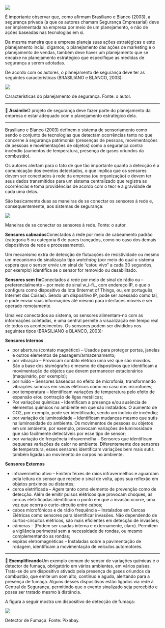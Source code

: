 [![](https://ampli-images.s3.amazonaws.com/production/518ab67b-e968-480f-ab11-7325d91f4c4f/original)](https://ampli-images.s3.amazonaws.com/production/518ab67b-e968-480f-ab11-7325d91f4c4f/original)

É importante observar que, como afirmam Brasiliano e Blanco (2003), a segurança privada (a que os autores chamam Segurança Empresarial) deve ser implementada na empresa por meio de um planejamento, e não de ações baseadas nas tecnologias em si.

Da mesma maneira que a empresa planeja suas ações estratégicas e este planejamento inclui, digamos, o planejamento das ações de marketing e o planejamento de vendas, também deve haver um planejamento que se encaixe no planejamento estratégico que especifique as medidas de segurança a serem adotadas.

De acordo com os autores, o planejamento de segurança deve ter as seguintes características (BRASILIANO e BLANCO, 2003):

[![](https://ampli-images.s3.amazonaws.com/production/1851b16b-e10c-417d-be40-173368f81c3c/original)](https://ampli-images.s3.amazonaws.com/production/1851b16b-e10c-417d-be40-173368f81c3c/original)

Características do planejamento de segurança. Fonte: o autor.

______

**🔁** **Assimile**O projeto de segurança deve fazer parte do planejamento da empresa e estar adequado com o planejamento estratégico dela.

______

Brasiliano e Blanco (2003) definem o sistema de sensoriamento como sendo o conjunto de tecnologias que detectam ocorrências tanto no que concerne à segurança patrimonial (presenças de pessoas, movimentações de pessoas e movimentações de objetos) como a segurança contra incêndio (aumentos de temperatura, presença de gases oriundos da combustão).

Os autores alertam para o fato de que tão importante quanto a detecção é a comunicação dos eventos detectados, o que implica que os sensores devem ser conectados à rede da empresa (ou organização) e devem ter seus dados transmitidos para um sistema centralizado que registra as ocorrências e toma providências de acordo com o teor e a gravidade de cada uma delas.

São basicamente duas as maneiras de se conectar os sensores à rede e, consequentemente, aos sistemas de segurança:

[![](https://ampli-images.s3.amazonaws.com/production/a8899b19-0325-4da2-b583-ce8eb6d1a73d/original)](https://ampli-images.s3.amazonaws.com/production/a8899b19-0325-4da2-b583-ce8eb6d1a73d/original)

Maneiras de se conectar os sensores à rede. Fonte: o autor.

**Sensores cabeados**Conectados à rede por meio de cabeamento padrão (categoria 5 ou categoria 6 de pares trançados, como no caso dos demais dispositivos de rede e processamento).

Um mecanismo extra de detecção de flutuações de resistividade ou mesmo um mecanismo de sinalização tipo _watchdog_ (por meio do qual o sistema espera que o sensor envie um sinal de “estou vivo” a cada 30 segundos, por exemplo) identifica se o sensor for removido ou desabilitado.

**Sensores sem fio**Conectados à rede por meio de sinal de rádio ou – preferencialmente – por meio de sinal w_i-fi_, com endereço IP, o que o configura como dispositivo da Iota (Internet of Things, ou, em português, Internet das Coisas). Sendo um dispositivo IP, pode ser acessado como tal, e pode enviar suas informações até mesmo para interfaces móveis e ser operado remotamente.

Uma vez conectados ao sistema, os sensores alimentam-no com as informações coletadas, e uma central permite a visualização em tempo real de todos os acontecimentos. Os sensores podem ser divididos nos seguintes tipos (BRASILIANO e BLANCO, 2003):

**Sensores Internos**

- por abertura (contato magnético) – Usados para proteger portas, janelas e outros elementos de passagem/armazenamento;
- por vibração – Provocam contato elétrico uma vez que são movidos. São a base dos sismógrafos e mesmo de dispositivos que identificam a movimentação de objetos que devem permanecer estacionários (maquinário, por exemplo);
- por ruído – Sensores baseados no efeito de microfonia, transformando vibrações sonoras em sinais elétricos como no caso dos microfones;
- por temperatura – Identificam variações de temperatura pelo efeito de expansão e/ou contração de ligas metálicas;
- Por variações químicas – Identificam a presença e/ou ausência de elementos químicos no ambiente em que são instalados. O aumento de CO2, por exemplo, pode ser identificado, sendo um indício de incêndio;
- por variação de luminosidade – Identificam mudanças mesmo que sutis na luminosidade do ambiente. Os movimentos de pessoas ou objetos em um ambiente, por exemplo, provocam variações de luminosidade que são facilmente detectáveis por esse tipo de sensor;
- por variação de frequência infravermelha – Sensores que identificam pequenas variações de calor no ambiente. Diferentemente dos sensores de temperatura, esses sensores identificam variações bem mais sutis também ligadas ao movimento de corpos no ambiente.

**Sensores Externos**

- infravermelho ativo – Emitem feixes de raios infravermelhos e aguardam pela leitura do sensor que recebe o sinal de volta, após sua reflexão em objetos próximos ou distantes;
- cerca eletrificada – Agem tanto como elemento de prevenção como de detecção. Além de emitir pulsos elétricos que provocam choques, as cercas eletrificadas identificam o ponto em que a invasão ocorre, uma vez que ocorra o curto-circuito entre cabos;
- cabos microfônicos e de rádio frequência – Instalados em Cercas Elétricas como sensores para identificar invasões. Não dependendo de curtos-circuitos elétricos, são mais eficientes em detecção de invasões;
- câmeras – (Podem ser usadas interna e externamente, claro). Permitem a vigilância perimetral sem a necessidade de rondas, ou mesmo complementando as rondas;
- espiras eletromagnéticas – Instaladas sobre a pavimentação de rodagem, identificam a movimentação de veículos automotores.

______

**📝** **Exemplificando**Um exemplo comum de sensor de variações químicas é o detector de fumaça, obrigatório em vários ambientes, em vários países. Trata-se de um dispositivo ativado pela presença de gases oriundos da combustão, que emite um som alto, contínuo e agudo, alertando para a presença de fumaça. Alguns desses dispositivos estão ligados via rede à Central de Segurança, permitindo que o evento sinalizado seja percebido e possa ser tratado mesmo à distância.

A figura a seguir mostra um dispositivo de detecção de fumaça:

[![](https://ampli-images.s3.amazonaws.com/production/5cb85b33-052a-41e8-9012-d0976b16b2e7/original)](https://ampli-images.s3.amazonaws.com/production/5cb85b33-052a-41e8-9012-d0976b16b2e7/original)

Detector de Fumaça. Fonte: Pixabay.